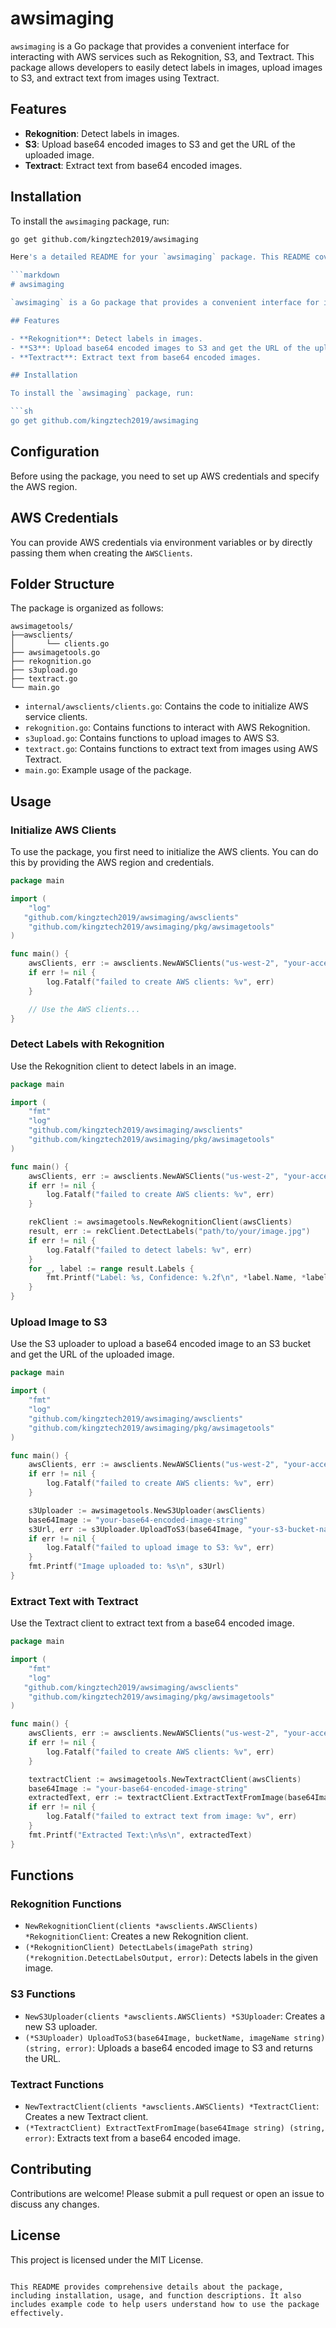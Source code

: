 # awsimaging

`awsimaging` is a Go package that provides a convenient interface for interacting with AWS services such as Rekognition, S3, and Textract. This package allows developers to easily detect labels in images, upload images to S3, and extract text from images using Textract.

## Features

- **Rekognition**: Detect labels in images.
- **S3**: Upload base64 encoded images to S3 and get the URL of the uploaded image.
- **Textract**: Extract text from base64 encoded images.

## Installation

To install the `awsimaging` package, run:

```sh
go get github.com/kingztech2019/awsimaging

Here's a detailed README for your `awsimaging` package. This README covers the setup, usage, and functionality of the package, including examples.

```markdown
# awsimaging

`awsimaging` is a Go package that provides a convenient interface for interacting with AWS services such as Rekognition, S3, and Textract. This package allows developers to easily detect labels in images, upload images to S3, and extract text from images using Textract.

## Features

- **Rekognition**: Detect labels in images.
- **S3**: Upload base64 encoded images to S3 and get the URL of the uploaded image.
- **Textract**: Extract text from base64 encoded images.

## Installation

To install the `awsimaging` package, run:

```sh
go get github.com/kingztech2019/awsimaging
```

## Configuration

Before using the package, you need to set up AWS credentials and specify the AWS region.

## AWS Credentials

You can provide AWS credentials via environment variables or by directly passing them when creating the `AWSClients`.

## Folder Structure

The package is organized as follows:

```
awsimagetools/
├──awsclients/
│       └── clients.go
├── awsimagetools.go
├── rekognition.go
├── s3upload.go
├── textract.go
└── main.go
```

- `internal/awsclients/clients.go`: Contains the code to initialize AWS service clients.
- `rekognition.go`: Contains functions to interact with AWS Rekognition.
- `s3upload.go`: Contains functions to upload images to AWS S3.
- `textract.go`: Contains functions to extract text from images using AWS Textract.
- `main.go`: Example usage of the package.

## Usage

### Initialize AWS Clients

To use the package, you first need to initialize the AWS clients. You can do this by providing the AWS region and credentials.

```go
package main

import (
    "log"
   "github.com/kingztech2019/awsimaging/awsclients"
	"github.com/kingztech2019/awsimaging/pkg/awsimagetools"
)

func main() {
    awsClients, err := awsclients.NewAWSClients("us-west-2", "your-access-key-id", "your-secret-access-key")
    if err != nil {
        log.Fatalf("failed to create AWS clients: %v", err)
    }

    // Use the AWS clients...
}
```

### Detect Labels with Rekognition

Use the Rekognition client to detect labels in an image.

```go
package main

import (
    "fmt"
    "log"
    "github.com/kingztech2019/awsimaging/awsclients"
	"github.com/kingztech2019/awsimaging/pkg/awsimagetools"
)

func main() {
    awsClients, err := awsclients.NewAWSClients("us-west-2", "your-access-key-id", "your-secret-access-key")
    if err != nil {
        log.Fatalf("failed to create AWS clients: %v", err)
    }

    rekClient := awsimagetools.NewRekognitionClient(awsClients)
    result, err := rekClient.DetectLabels("path/to/your/image.jpg")
    if err != nil {
        log.Fatalf("failed to detect labels: %v", err)
    }
    for _, label := range result.Labels {
        fmt.Printf("Label: %s, Confidence: %.2f\n", *label.Name, *label.Confidence)
    }
}
```

### Upload Image to S3

Use the S3 uploader to upload a base64 encoded image to an S3 bucket and get the URL of the uploaded image.

```go
package main

import (
    "fmt"
    "log"
    "github.com/kingztech2019/awsimaging/awsclients"
	"github.com/kingztech2019/awsimaging/pkg/awsimagetools"
)

func main() {
    awsClients, err := awsclients.NewAWSClients("us-west-2", "your-access-key-id", "your-secret-access-key")
    if err != nil {
        log.Fatalf("failed to create AWS clients: %v", err)
    }

    s3Uploader := awsimagetools.NewS3Uploader(awsClients)
    base64Image := "your-base64-encoded-image-string"
    s3Url, err := s3Uploader.UploadToS3(base64Image, "your-s3-bucket-name", "your-image-name.jpg")
    if err != nil {
        log.Fatalf("failed to upload image to S3: %v", err)
    }
    fmt.Printf("Image uploaded to: %s\n", s3Url)
}
```

### Extract Text with Textract

Use the Textract client to extract text from a base64 encoded image.

```go
package main

import (
    "fmt"
    "log"
   "github.com/kingztech2019/awsimaging/awsclients"
	"github.com/kingztech2019/awsimaging/pkg/awsimagetools"
)

func main() {
    awsClients, err := awsclients.NewAWSClients("us-west-2", "your-access-key-id", "your-secret-access-key")
    if err != nil {
        log.Fatalf("failed to create AWS clients: %v", err)
    }

    textractClient := awsimagetools.NewTextractClient(awsClients)
    base64Image := "your-base64-encoded-image-string"
    extractedText, err := textractClient.ExtractTextFromImage(base64Image)
    if err != nil {
        log.Fatalf("failed to extract text from image: %v", err)
    }
    fmt.Printf("Extracted Text:\n%s\n", extractedText)
}
```

## Functions

### Rekognition Functions

- `NewRekognitionClient(clients *awsclients.AWSClients) *RekognitionClient`: Creates a new Rekognition client.
- `(*RekognitionClient) DetectLabels(imagePath string) (*rekognition.DetectLabelsOutput, error)`: Detects labels in the given image.

### S3 Functions

- `NewS3Uploader(clients *awsclients.AWSClients) *S3Uploader`: Creates a new S3 uploader.
- `(*S3Uploader) UploadToS3(base64Image, bucketName, imageName string) (string, error)`: Uploads a base64 encoded image to S3 and returns the URL.

### Textract Functions

- `NewTextractClient(clients *awsclients.AWSClients) *TextractClient`: Creates a new Textract client.
- `(*TextractClient) ExtractTextFromImage(base64Image string) (string, error)`: Extracts text from a base64 encoded image.

## Contributing

Contributions are welcome! Please submit a pull request or open an issue to discuss any changes.

## License

This project is licensed under the MIT License.
```

This README provides comprehensive details about the package, including installation, usage, and function descriptions. It also includes example code to help users understand how to use the package effectively.